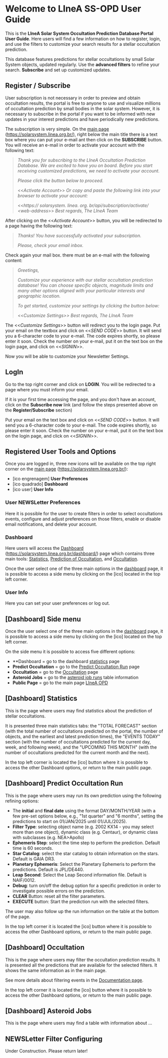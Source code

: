 # Welcome to LIneA SS-OPD User Guide

This is the **LIneA Solar System Occultation Prediction Database Portal User Guide**. Here users will find a few information on how to register, login, and use the filters to customize your search results for a stellar occultation prediction.

This database features predictions for stellar occultations by small Solar System objects, updated regularly. Use the **advanced filters** to refine your search. **Subscribe** and set up customized updates.



## Register / Subscribe

User subscription is not necessary in order to preview and obtain occultation results, the portal is free to anyone to use and visualize millions of occultation prediction by small bodies in the solar system. However, it is necessary to subscribe in the portal if you want to be informed with new updates in your interest predictions and have periodically new predictions.

The subscription is very simple. On the [main page](https://solarsystem.linea.org.br/) (https://solarsystem.linea.org.br/), right below the main title there is a text box where you can put your e-mail ant then click on the **SUBSCRIBE** button. You will receive an e-mail in order to activate your account with the following text:

> *Thank you for subscribing to the LIneA Occultation Prediction Database. We are excited to have you on board. Before you start receiving customized predictions, we need to activate your account.*
>
> *Please click the button below to proceed.*
>
>  <<*Activate Account*>>
*Or copy and paste the following link into your browser to activate your account:*
>
>  <<*https:// solarsystem. linea. org. br/api/subscription/activate/ <web-address*>>
> *Best regards,
The LIneA Team*

After clicking on the <<*Activate Account*>> button, you will be redirected to a page having the following text:

> *Thanks! You have successfully activated your subscription.*
>
>*Please, check your email inbox.*

Check again your mail box. there must be an e-mail with the following content:

> *Greetings,*
> 
> *Customize your experience with our stellar occultation prediction database! You can choose specific objects, magnitude limits and many other options aligned with your particular interests and geographic location.*
> 
> *To get started, customize your settings by clicking the button below:*
>
> <<*Customize Settings>>
Best regards,
The LIneA Team*

The <<*Customize Settings*>> button will redirect you to the login page. Put your email on the textbox and click on <<*SEND CODE*>> button. It will send you a 6-character code to your e-mail. The code expires shortly, so please enter it soon. Check the number on your e-mail, put it on the text box on the login page, and click on <<*SIGNIN*>>.

Now you will be able to customize your Newsletter Settings.





## LogIn

Go to the top right corner and click on **LOGIN**. You will be redirected to a page where you must inform your email.

If it is your first time accessing the page, and you don't have an account, click on the **Subscribe now** link (and follow the steps presented above on the **Register/Subscribe** section)

Put your email on the text box and click on <<*SEND CODE*>> button. It will send you a 6-character code to your e-mail. The code expires shortly, so please enter it soon. Check the number on your e-mail, put it on the text box on the login page, and click on <<*SIGNIN*>>.



## Registered User Tools and Options

Once you are logged in, three new icons will be available on the top right corner on the [main page](https://solarsystem.linea.org.br/) (https://solarsystem.linea.org.br/):

- [ico engrenagem] **User Preferences**
- [ico quadrado] **Dashboard**
- [ico user] **User Info**

### User NEWSLetter Preferences

Here it is possible for the user to create filters in order to select occultations events, configure and adjust preferences on those filters, enable or disable email notifications, and delete your account.

### Dashboard

Here users will access the [Dashboard](https://solarsystem.linea.org.br/dashboard/) (https://solarsystem.linea.org.br/dashboard/) page which contains three main tools: [Statistics](https://solarsystem.linea.org.br/dashboard/stats), [Prediction of Occultation](https://solarsystem.linea.org.br/dashboard/prediction-of-occultation), and [Occultation](https://solarsystem.linea.org.br/dashboard/occultation).

Once the user select one of the three main options in the [dashboard](https://solarsystem.linea.org.br/dashboard/) page, it is possible to access a side menu by clicking on the [ico] located in the top left corner. 


### User Info

Here you can set your user preferences or log out.


## [Dashboard] Side menu

Once the user select one of the three main options in the [dashboard](https://solarsystem.linea.org.br/dashboard/) page, it is possible to access a side menu by clicking on the [ico] located on the top left corner.

On the side menu it is possible to access five different options:
- **Dashboard = go to the dashboard [statistics](https://solarsystem.linea.org.br/dashboard/stats) page
- **Predict Occultation** = go to the [Predict Occultation Run](https://solarsystem.linea.org.br/dashboard/prediction-of-occultation) page
- **Occultation** = go to the [Occultation](https://solarsystem.linea.org.br/dashboard/occultation) page
- **Asteroid Jobs** = go to the [asteroid job runs](https://solarsystem.linea.org.br/dashboard/asteroid_job) table information
- **Public Page** = go to the main page [LIneA OPD](https://solarsystem.linea.org.br/)


## [Dashboard] Statistics

This is the page where users may find statistics about the prediction of stellar occultations.

It is presented three main statistics tabs: the "TOTAL FORECAST" section (with the total number of occultations predicted on the portal, the number of objects, and the earliest and latest prediction times), the "EVENTS TODAY" section (with the number of occultations predicted for the current day, week, and following week), and the "UPCOMING THIS MONTH" (with the number of occultations predicted for the current month and the next).

In the top left corner is located the [ico] button where it is possible to access the other Dashboard options, or return to the main public page.

## [Dashboard] Predict Occultation Run

This is the page where users may run its own prediction using the following refining options:
- The **initial** and **final date** using the format DAY/MONTH/YEAR (with a few pre-set options below, e.g., "1st quarter" and "6 months", setting the predictions to start on 01/JAN/2025 until 01/JUL/2025).
- **Filter Type**: selecting object name (e.g. 2002 KX14 - you may select more than one object), dynamic class (e.g. Centaur), or dynamic class with subclasses (e.g. NEA>Apollo)
- **Ephemeris Step**: select the time step to perform the prediction. Default time is 60 seconds.
- **Star Catalog**: select the star catalog to obtain information on the stars. Default is GAIA DR3.
- **Planetary Ephemeris**: Select the Planetary Ephemeris to perform the predictions. Default is JPL/DE440.
- **Leap Second**: Select the Leap Second information file. Default is NAIF/0012.
- **Debug**: turn on/off the debug option for a specific prediction in order to investigate possible errors on the prediction.
- **CLEAR** Button: reset all the filter parameters.
- **EXECUTE** button: Start the prediction run with the selected filters.

The user may also follow up the run information on the table at the bottom of the page.

In the top left corner it is located the [ico] button where it is possible to access the other Dashboard options, or return to the main public page.

## [Dashboard] Occultation

This is the page where users may filter the occultation prediction results. It is presented all the predictions that are available for the selected filters. It shows the same information as in the main page.

See more details about filtering events in the [Documentation page](https://solarsystem.linea.org.br/docs/user-guide/filter-events/).

In the top left corner it is located the [ico] button where it is possible to access the other Dashboard options, or return to the main public page.

## [Dashboard] Asteroid Jobs

This is the page where users may find a table with information about ...

## NEWSLetter Filter Configuring

Under Construction. Please return later!
